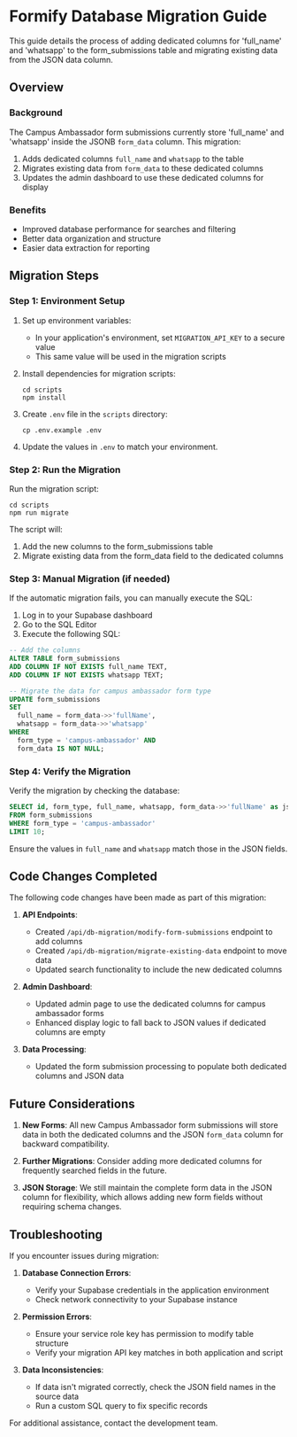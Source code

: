 # Formify Database Migration Guide

This guide details the process of adding dedicated columns for 'full_name' and 'whatsapp' to the form_submissions table and migrating existing data from the JSON data column.

## Overview

### Background

The Campus Ambassador form submissions currently store 'full_name' and 'whatsapp' inside the JSONB `form_data` column. This migration:

1. Adds dedicated columns `full_name` and `whatsapp` to the table
2. Migrates existing data from `form_data` to these dedicated columns
3. Updates the admin dashboard to use these dedicated columns for display

### Benefits

- Improved database performance for searches and filtering
- Better data organization and structure
- Easier data extraction for reporting

## Migration Steps

### Step 1: Environment Setup

1. Set up environment variables:

   - In your application's environment, set `MIGRATION_API_KEY` to a secure value
   - This same value will be used in the migration scripts

2. Install dependencies for migration scripts:

   ```
   cd scripts
   npm install
   ```

3. Create `.env` file in the `scripts` directory:
   ```
   cp .env.example .env
   ```
4. Update the values in `.env` to match your environment.

### Step 2: Run the Migration

Run the migration script:

```
cd scripts
npm run migrate
```

The script will:

1. Add the new columns to the form_submissions table
2. Migrate existing data from the form_data field to the dedicated columns

### Step 3: Manual Migration (if needed)

If the automatic migration fails, you can manually execute the SQL:

1. Log in to your Supabase dashboard
2. Go to the SQL Editor
3. Execute the following SQL:

```sql
-- Add the columns
ALTER TABLE form_submissions
ADD COLUMN IF NOT EXISTS full_name TEXT,
ADD COLUMN IF NOT EXISTS whatsapp TEXT;

-- Migrate the data for campus ambassador form type
UPDATE form_submissions
SET
  full_name = form_data->>'fullName',
  whatsapp = form_data->>'whatsapp'
WHERE
  form_type = 'campus-ambassador' AND
  form_data IS NOT NULL;
```

### Step 4: Verify the Migration

Verify the migration by checking the database:

```sql
SELECT id, form_type, full_name, whatsapp, form_data->>'fullName' as json_full_name
FROM form_submissions
WHERE form_type = 'campus-ambassador'
LIMIT 10;
```

Ensure the values in `full_name` and `whatsapp` match those in the JSON fields.

## Code Changes Completed

The following code changes have been made as part of this migration:

1. **API Endpoints**:

   - Created `/api/db-migration/modify-form-submissions` endpoint to add columns
   - Created `/api/db-migration/migrate-existing-data` endpoint to move data
   - Updated search functionality to include the new dedicated columns

2. **Admin Dashboard**:

   - Updated admin page to use the dedicated columns for campus ambassador forms
   - Enhanced display logic to fall back to JSON values if dedicated columns are empty

3. **Data Processing**:
   - Updated the form submission processing to populate both dedicated columns and JSON data

## Future Considerations

1. **New Forms**: All new Campus Ambassador form submissions will store data in both the dedicated columns and the JSON `form_data` column for backward compatibility.

2. **Further Migrations**: Consider adding more dedicated columns for frequently searched fields in the future.

3. **JSON Storage**: We still maintain the complete form data in the JSON column for flexibility, which allows adding new form fields without requiring schema changes.

## Troubleshooting

If you encounter issues during migration:

1. **Database Connection Errors**:

   - Verify your Supabase credentials in the application environment
   - Check network connectivity to your Supabase instance

2. **Permission Errors**:

   - Ensure your service role key has permission to modify table structure
   - Verify your migration API key matches in both application and script

3. **Data Inconsistencies**:
   - If data isn't migrated correctly, check the JSON field names in the source data
   - Run a custom SQL query to fix specific records

For additional assistance, contact the development team.
